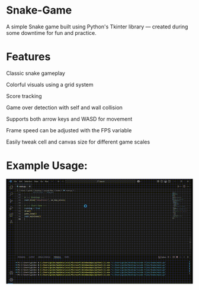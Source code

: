 # Snake-Game
A simple Snake game built using Python's Tkinter library — created during some downtime for fun and practice.

# Features
Classic snake gameplay

Colorful visuals using a grid system

Score tracking

Game over detection with self and wall collision

Supports both arrow keys and WASD for movement

Frame speed can be adjusted with the FPS variable

Easily tweak cell and canvas size for different game scales

# Example Usage:
![](https://github.com/WilliamCook0811/Snake-Game/blob/main/snakeVideo.gif)
